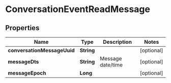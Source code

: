 
# ConversationEventReadMessage

## Properties
Name | Type | Description | Notes
------------ | ------------- | ------------- | -------------
**conversationMessageUuid** | **String** |  |  [optional]
**messageDts** | **String** | Message date/time |  [optional]
**messageEpoch** | **Long** |  |  [optional]



